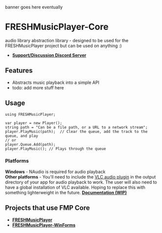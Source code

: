 banner goes here eventually
# FRESHMusicPlayer-Core
audio library abstraction library - designed to be used for the FRESHMusicPlayer project but can be used on anything :)
- [**Support/Discussion Discord Server**](https://discord.gg/mFGFT8K)
## Features
- Abstracts music playback into a simple API
- todo: add more stuff here
## Usage
```
using FRESHMusicPlayer;

var player = new Player();
string path = "Can be a file path, or a URL to a network stream";
player.PlayMusic(path);  // Clear the queue, add the track to the queue, and play
// or
player.Queue.Add(path);
player.PlayMusic(); // Plays through the queue
```
### Platforms
**Windows** - NAudio is required for audio playback   
**Other platforms** - You'll need to include the [VLC audio plugin](https://github.com/DeclanHoare/FmpVlcBackend) in the output directory of your app for audio playback to work. The user will also need to have a global installation of VLC available. Hoping to replace this with something lighterweight in the future.
[**Documentation (WIP)**]()
## Projects that use FMP Core
- [**FRESHMusicPlayer**](https://github.com/royce551/freshmusicplayer)
- [**FRESHMusicPlayer-WinForms**](https://github.com/royce551/freshmusicplayer-wpfui)
